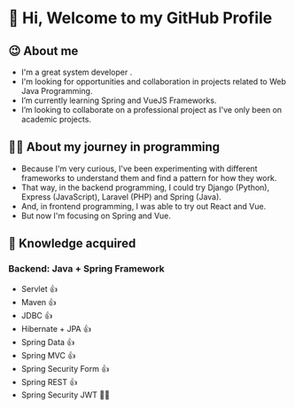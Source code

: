 # 👋 Hi, Welcome to my GitHub Profile 

## :wink: About me
- I'm a great system developer . 
- I'm looking for opportunities and collaboration in projects related to Web Java Programming.
- I’m currently learning Spring and VueJS Frameworks.
- I’m looking to collaborate on a professional project as I've only been on academic projects. 

## :man_technologist: About my journey in programming
- Because I'm very curious, I've been experimenting with different frameworks to understand them and find a pattern for how they work. 
- That way, in the backend programming, I could try Django (Python), Express (JavaScript), Laravel (PHP) and Spring (Java). 
- And, in frontend programming, I was able to try out React and Vue.
- But now I'm focusing on Spring and Vue.

## :scroll: Knowledge acquired
### Backend: Java + Spring Framework
- Servlet :thumbsup:
- Maven :thumbsup:
- JDBC :thumbsup:
- Hibernate + JPA :thumbsup:
- Spring Data :thumbsup:
- Spring MVC :thumbsup:
- Spring Security Form :thumbsup:
- Spring REST :thumbsup:
- Spring Security JWT :man_technologist:
